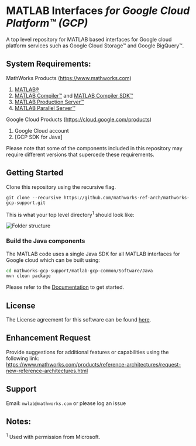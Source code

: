 # MATLAB Interfaces *for Google Cloud Platform™ (GCP)*
A top level repository for MATLAB based interfaces for Google cloud platform services such as Google Cloud Storage™ and Google BigQuery™.

## System Requirements:
MathWorks Products (https://www.mathworks.com)

1. [MATLAB®](https://www.mathworks.com/products/matlab.html)
2. [MATLAB Compiler™](https://www.mathworks.com/products/compiler.html) and [MATLAB Compiler SDK™](https://www.mathworks.com/products/matlab-compiler-sdk.html)
3. [MATLAB Production Server™](https://www.mathworks.com/products/matlab-production-server.html)
4. [MATLAB Parallel Server™](https://www.mathworks.com/products/matlab-parallel-server.html)

Google Cloud Products (https://cloud.google.com/products)
1. Google Cloud account
2. [GCP SDK for Java]

Please note that some of the components included in this repository may require
different versions that supercede these requirements.

## Getting Started
Clone this repository using the recursive flag.
```
git clone --recursive https://github.com/mathworks-ref-arch/mathworks-gcp-support.git
```

This is what your top level directory<sup>1</sup> should look like:

![Folder structure](Documentation/images/folderstructure.PNG)

### Build the Java components

The MATLAB code uses a single Java SDK for all MATLAB interfaces for Google cloud which can be built using:
```bash
cd mathworks-gcp-support/matlab-gcp-common/Software/Java
mvn clean package
```

Please refer to the [Documentation](Documentation/README.md) to get started.

## License
The License agreement for this software can be found [here](LICENSE.md).    

## Enhancement Request
Provide suggestions for additional features or capabilities using the following link:   
https://www.mathworks.com/products/reference-architectures/request-new-reference-architectures.html

## Support
Email: `mwlab@mathworks.com` or please log an issue  

## Notes:

<sup>1</sup> Used with permission from Microsoft.   

[//]: #  (Copyright 2020 The MathWorks, Inc.)
